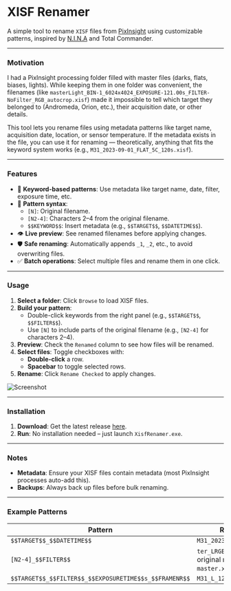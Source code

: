 # XISF Renamer  
A simple tool to rename `XISF` files from [PixInsight](https://pixinsight.com/) using customizable patterns, inspired by [N.I.N.A](https://nighttime-imaging.eu/) and Total Commander.

---

### **Motivation**  

I had a PixInsight processing folder filled with master files (darks, flats, biases, lights). While keeping them in one folder was convenient, the filenames (like `masterLight_BIN-1_6024x4024_EXPOSURE-121.00s_FILTER-NoFilter_RGB_autocrop.xisf`) made it impossible to tell which target they belonged to (Andromeda, Orion, etc.), their acquisition date, or other details.

This tool lets you rename files using metadata patterns like target name, acquisition date, location, or sensor temperature. If the metadata exists in the file, you can use it for renaming — theoretically, anything that fits the keyword system works (e.g., `M31_2023-09-01_FLAT_5C_120s.xisf`).

---

### **Features**  
- 🎯 **Keyword-based patterns**: Use metadata like target name, date, filter, exposure time, etc.  
- 📝 **Pattern syntax**:  
  - `[N]`: Original filename.  
  - `[N2-4]`: Characters 2–4 from the original filename.  
  - `$$KEYWORD$$`: Insert metadata (e.g., `$$TARGET$$`, `$$DATETIME$$`).  
- 👁️ **Live preview**: See renamed filenames before applying changes.  
- 🛡️ **Safe renaming**: Automatically appends `_1`, `_2`, etc., to avoid overwriting files.  
- ✅ **Batch operations**: Select multiple files and rename them in one click.  

---

### **Usage**  
1. **Select a folder**: Click `Browse` to load XISF files.  
2. **Build your pattern**:  
   - Double-click keywords from the right panel (e.g., `$$TARGET$$`, `$$FILTER$$`).  
   - Use `[N]` to include parts of the original filename (e.g., `[N2-4]` for characters 2–4).  
3. **Preview**: Check the `Renamed` column to see how files will be renamed.  
4. **Select files**: Toggle checkboxes with:  
   - **Double-click** a row.  
   - **Spacebar** to toggle selected rows.  
5. **Rename**: Click `Rename Checked` to apply changes.  

![Screenshot](https://github.com/user-attachments/assets/1c359226-ce62-44dd-80c4-57d615dbd1a1)  

---

### **Installation**  
1. **Download**: Get the latest release [here](https://github.com/naixx/XisfRenamer/releases).  
2. **Run**: No installation needed – just launch `XisfRenamer.exe`.  

---

### **Notes**  
- **Metadata**: Ensure your XISF files contain metadata (most PixInsight processes auto-add this).  
- **Backups**: Always back up files before bulk renaming.  

---

### **Example Patterns**  
| Pattern | Result |  
|---------|--------|  
| `$$TARGET$$_$$DATETIME$$` | `M31_2023-09-01.xisf` |  
| `[N2-4]_$$FILTER$$` | `ter_LRGB.xisf` (if original name was `master.xisf`) |  
| `$$TARGET$$_$$FILTER$$_$$EXPOSURETIME$$s_$$FRAMENR$$` | `M31_L_120s_001.xisf` |  
